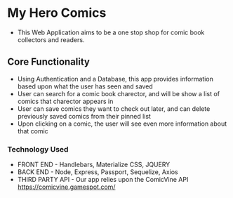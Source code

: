 # My Hero Comics
- This Web Application aims to be a one stop shop for comic book collectors and readers. 

## Core Functionality
- Using Authentication and a Database, this app provides information based upon what the user has seen and saved
- User can search for a comic book charector, and will be show a list of comics that charector appears in
- User can save comics they want to check out later, and can delete previously saved comics from their pinned list
- Upon clicking on a comic, the user will see even more information about that comic

### Technology Used
- FRONT END - Handlebars, Materialize CSS, JQUERY
- BACK END - Node, Express, Passport, Sequelize, Axios
- THIRD PARTY API - Our app relies upon the ComicVine API https://comicvine.gamespot.com/


